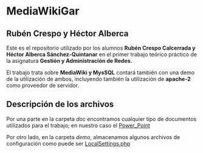 # MediaWikiGar

## Rubén Crespo y Héctor Alberca 

Este es el repositorio utilizado por los alumnos **Rubén Crespo Calcerrada y Héctor Alberca Sánchez-Quintanar** en el primer trabajo teórico práctico de la asignatura **Gestión y Administración de Redes.**

El trabajo trata sobre **MediaWiki y MysSQL** contará también con una demo de la utilización de ambos, incluyendo también la utilización 
de **apache-2** como proveedor de servidor.

## Descripción de los archivos

Por una parte en la carpeta *doc* encontramos cualquier tipo de documentos utilizados para el trabajo; en nuestro caso el [Power_Point](doc/MediaWiki_PPT.pptx) 

Por otro lado, en la carpeta *demo*, almacenamos algunos archivos de configuración como puede ser [LocalSettings.php](demo/LocalSettings.php) 